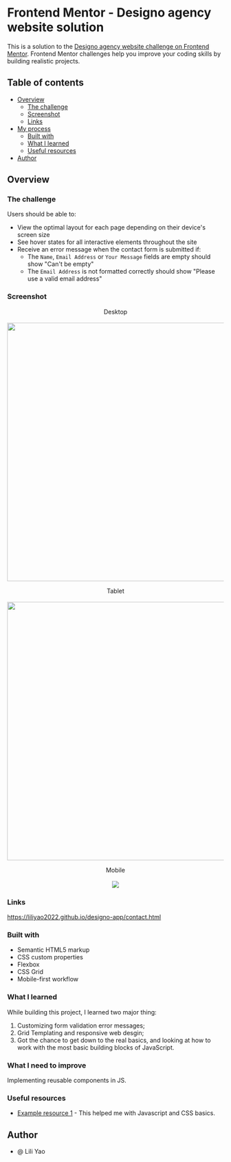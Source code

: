 # Frontend Mentor - Designo agency website solution

This is a solution to the [Designo agency website challenge on Frontend Mentor](https://www.frontendmentor.io/challenges/designo-multipage-website-G48K6rfUT). Frontend Mentor challenges help you improve your coding skills by building realistic projects. 

## Table of contents

- [Overview](#overview)
  - [The challenge](#the-challenge)
  - [Screenshot](#screenshot)
  - [Links](#links)
- [My process](#my-process)
  - [Built with](#built-with)
  - [What I learned](#what-i-learned)
  - [Useful resources](#useful-resources)
- [Author](#author)

## Overview

### The challenge

Users should be able to:

- View the optimal layout for each page depending on their device's screen size
- See hover states for all interactive elements throughout the site
- Receive an error message when the contact form is submitted if:
  - The `Name`, `Email Address` or `Your Message` fields are empty should show "Can't be empty"
  - The `Email Address` is not formatted correctly should show "Please use a valid email address"

### Screenshot

<p align="center">
   Desktop
   <br></br>
  <img width="600" src="./screenshots/desktop-version.png">
</p>

<p align="center">
   Tablet
   <br></br>
  <img width="600" src="./screenshots/tablet-version.png">
</p>

<p align="center">
   Mobile
   <br></br>
  <img src="./screenshots/mobile-version.png">
</p>


### Links
https://liliyao2022.github.io/designo-app/contact.html


### Built with

- Semantic HTML5 markup
- CSS custom properties
- Flexbox
- CSS Grid
- Mobile-first workflow

### What I learned

While building this project, I learned two major thing:
  1. Customizing form validation error messages;
  2. Grid Templating and responsive web desgin;
  3. Got the chance to get down to the real basics, and looking at how to work with the most basic building blocks of JavaScript.

### What I need to improve
  Implementing reusable components in JS.

### Useful resources

- [Example resource 1](https://developer.mozilla.org/en-US/docs/Learn/JavaScript/First_steps) - This helped me with Javascript and CSS basics.

## Author

- @ Lili Yao
